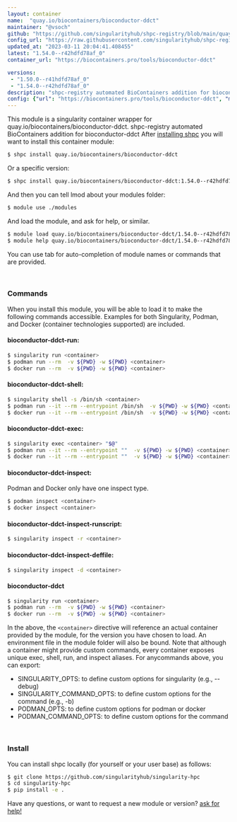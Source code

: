 ```yaml
---
layout: container
name:  "quay.io/biocontainers/bioconductor-ddct"
maintainer: "@vsoch"
github: "https://github.com/singularityhub/shpc-registry/blob/main/quay.io/biocontainers/bioconductor-ddct/container.yaml"
config_url: "https://raw.githubusercontent.com/singularityhub/shpc-registry/main/quay.io/biocontainers/bioconductor-ddct/container.yaml"
updated_at: "2023-03-11 20:04:41.408455"
latest: "1.54.0--r42hdfd78af_0"
container_url: "https://biocontainers.pro/tools/bioconductor-ddct"

versions:
 - "1.50.0--r41hdfd78af_0"
 - "1.54.0--r42hdfd78af_0"
description: "shpc-registry automated BioContainers addition for bioconductor-ddct"
config: {"url": "https://biocontainers.pro/tools/bioconductor-ddct", "maintainer": "@vsoch", "description": "shpc-registry automated BioContainers addition for bioconductor-ddct", "latest": {"1.54.0--r42hdfd78af_0": "sha256:fe333a1947fad8856ef5bf95c7253452a6b6efb110789cf8417f86020d6cdc6c"}, "tags": {"1.50.0--r41hdfd78af_0": "sha256:783b21596d8be4d1aad55aacda5e7db86188939ca2f859c67c4f37abf02f3837", "1.54.0--r42hdfd78af_0": "sha256:fe333a1947fad8856ef5bf95c7253452a6b6efb110789cf8417f86020d6cdc6c"}, "docker": "quay.io/biocontainers/bioconductor-ddct"}
---
```


This module is a singularity container wrapper for quay.io/biocontainers/bioconductor-ddct.
shpc-registry automated BioContainers addition for bioconductor-ddct
After [installing shpc](#install) you will want to install this container module:


```bash
$ shpc install quay.io/biocontainers/bioconductor-ddct
```

Or a specific version:

```bash
$ shpc install quay.io/biocontainers/bioconductor-ddct:1.54.0--r42hdfd78af_0
```

And then you can tell lmod about your modules folder:

```bash
$ module use ./modules
```

And load the module, and ask for help, or similar.

```bash
$ module load quay.io/biocontainers/bioconductor-ddct/1.54.0--r42hdfd78af_0
$ module help quay.io/biocontainers/bioconductor-ddct/1.54.0--r42hdfd78af_0
```

You can use tab for auto-completion of module names or commands that are provided.

<br>

### Commands

When you install this module, you will be able to load it to make the following commands accessible.
Examples for both Singularity, Podman, and Docker (container technologies supported) are included.

#### bioconductor-ddct-run:

```bash
$ singularity run <container>
$ podman run --rm  -v ${PWD} -w ${PWD} <container>
$ docker run --rm  -v ${PWD} -w ${PWD} <container>
```

#### bioconductor-ddct-shell:

```bash
$ singularity shell -s /bin/sh <container>
$ podman run --it --rm --entrypoint /bin/sh  -v ${PWD} -w ${PWD} <container>
$ docker run --it --rm --entrypoint /bin/sh  -v ${PWD} -w ${PWD} <container>
```

#### bioconductor-ddct-exec:

```bash
$ singularity exec <container> "$@"
$ podman run --it --rm --entrypoint ""  -v ${PWD} -w ${PWD} <container> "$@"
$ docker run --it --rm --entrypoint ""  -v ${PWD} -w ${PWD} <container> "$@"
```

#### bioconductor-ddct-inspect:

Podman and Docker only have one inspect type.

```bash
$ podman inspect <container>
$ docker inspect <container>
```

#### bioconductor-ddct-inspect-runscript:

```bash
$ singularity inspect -r <container>
```

#### bioconductor-ddct-inspect-deffile:

```bash
$ singularity inspect -d <container>
```



#### bioconductor-ddct

```bash
$ singularity run <container>
$ podman run --rm  -v ${PWD} -w ${PWD} <container>
$ docker run --rm  -v ${PWD} -w ${PWD} <container>
```


In the above, the `<container>` directive will reference an actual container provided
by the module, for the version you have chosen to load. An environment file in the
module folder will also be bound. Note that although a container
might provide custom commands, every container exposes unique exec, shell, run, and
inspect aliases. For anycommands above, you can export:

 - SINGULARITY_OPTS: to define custom options for singularity (e.g., --debug)
 - SINGULARITY_COMMAND_OPTS: to define custom options for the command (e.g., -b)
 - PODMAN_OPTS: to define custom options for podman or docker
 - PODMAN_COMMAND_OPTS: to define custom options for the command

<br>

### Install

You can install shpc locally (for yourself or your user base) as follows:

```bash
$ git clone https://github.com/singularityhub/singularity-hpc
$ cd singularity-hpc
$ pip install -e .
```

Have any questions, or want to request a new module or version? [ask for help!](https://github.com/singularityhub/singularity-hpc/issues)